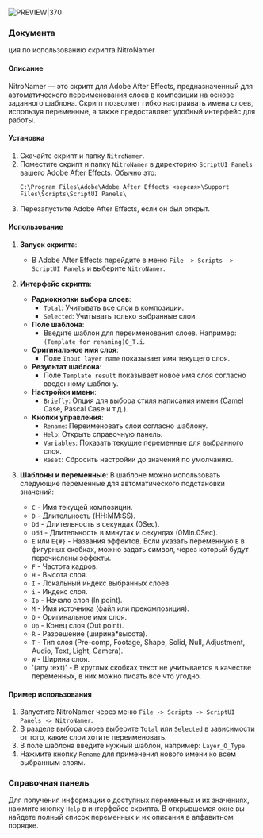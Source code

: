 ![PREVIEW|370](https://github.com/NlTROFlX/NitroNamer/assets/108728274/5e6a90ea-8c5a-4aba-9fa3-111eed780a23)
### Документа
ция по использованию скрипта NitroNamer

#### Описание
NitroNamer — это скрипт для Adobe After Effects, предназначенный для автоматического переименования слоев в композиции на основе заданного шаблона. Скрипт позволяет гибко настраивать имена слоев, используя переменные, а также предоставляет удобный интерфейс для работы.

#### Установка
1. Скачайте скрипт и папку `NitroNamer`.
2. Поместите скрипт и папку `NitroNamer` в директорию `ScriptUI Panels` вашего Adobe After Effects. Обычно это:
   ```
   C:\Program Files\Adobe\Adobe After Effects <версия>\Support Files\Scripts\ScriptUI Panels\
   ```
3. Перезапустите Adobe After Effects, если он был открыт.

#### Использование
1. **Запуск скрипта**: 
   - В Adobe After Effects перейдите в меню `File -> Scripts -> ScriptUI Panels` и выберите `NitroNamer`.

2. **Интерфейс скрипта**:
   - **Радиокнопки выбора слоев**:
     - `Total`: Учитывать все слои в композиции.
     - `Selected`: Учитывать только выбранные слои.
   - **Поле шаблона**:
     - Введите шаблон для переименования слоев. Например: `(Template for renaming)O_T.i`.
   - **Оригинальное имя слоя**:
     - Поле `Input layer name` показывает имя текущего слоя.
   - **Результат шаблона**:
     - Поле `Template result` показывает новое имя слоя согласно введенному шаблону.
   - **Настройки имени**:
     - `Briefly`: Опция для выбора стиля написания имени (Camel Case, Pascal Case и т.д.).
   - **Кнопки управления**:
     - `Rename`: Переименовать слои согласно шаблону.
     - `Help`: Открыть справочную панель.
     - `Variables`: Показать текущие переменные для выбранного слоя.
     - `Reset`: Сбросить настройки до значений по умолчанию.

3. **Шаблоны и переменные**:
   В шаблоне можно использовать следующие переменные для автоматического подстановки значений:
   - `C` - Имя текущей композиции.
   - `D` - Длительность (HH:MM:SS).
   - `Dd` - Длительность в секундах (0Sec).
   - `Ddd` - Длительность в минутах и секундах (0Min.0Sec).
   - `E` или `E{#}` - Названия эффектов. Если указать переменную `E` в фигурных скобках, можно задать символ, через который будут перечислены эффекты.
   - `F` - Частота кадров.
   - `H` - Высота слоя.
   - `I` - Локальный индекс выбранных слоев.
   - `i` - Индекс слоя.
   - `Ip` - Начало слоя (In point).
   - `M` - Имя источника (файл или прекомпозиция).
   - `O` - Оригинальное имя слоя.
   - `Op` - Конец слоя (Out point).
   - `R` - Разрешение (ширина*высота).
   - `T` - Тип слоя (Pre-comp, Footage, Shape, Solid, Null, Adjustment, Audio, Text, Light, Camera).
   - `W` - Ширина слоя.
   - '(any text)' - В круглых скобках текст не учитывается в качестве переменных, в них можно писать все что угодно.

#### Пример использования
1. Запустите NitroNamer через меню `File -> Scripts -> ScriptUI Panels -> NitroNamer`.
2. В разделе выбора слоев выберите `Total` или `Selected` в зависимости от того, какие слои хотите переименовать.
3. В поле шаблона введите нужный шаблон, например: `Layer_O_Type`.
4. Нажмите кнопку `Rename` для применения нового имени ко всем выбранным слоям.

### Справочная панель
Для получения информации о доступных переменных и их значениях, нажмите кнопку `Help` в интерфейсе скрипта. В открывшемся окне вы найдете полный список переменных и их описания в алфавитном порядке.
